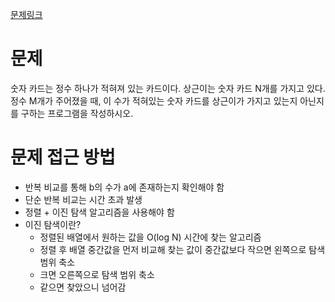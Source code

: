 [문제링크](https://www.acmicpc.net/problem/10815)

# 문제
숫자 카드는 정수 하나가 적혀져 있는 카드이다. 상근이는 숫자 카드 N개를 가지고 있다. 정수 M개가 주어졌을 때, 이 수가 적혀있는 숫자 카드를 상근이가 가지고 있는지 아닌지를 구하는 프로그램을 작성하시오.

# 문제 접근 방법
+ 반복 비교를 통해 b의 수가 a에 존재하는지 확인해야 함
+ 단순 반복 비교는 시간 초과 발생
+ 정렬 + 이진 탐색 알고리즘을 사용해야 함
+ 이진 탐색이란?
  + 정렬된 배열에서 원하는 값을 O(log N) 시간에 찾는 알고리즘
  + 정렬 후 배열 중간값을 먼저 비교해 찾는 값이 중간값보다 작으면 왼쪽으로 탐색 범위 축소
  + 크면 오른쪽으로 탐색 범위 축소
  + 같으면 찾았으니 넘어감
